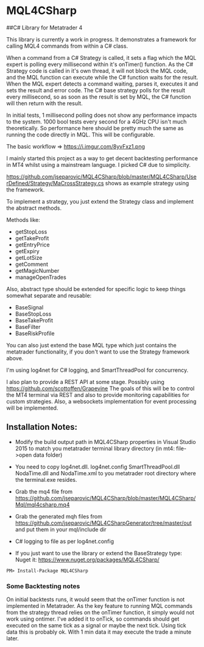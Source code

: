 # MQL4CSharp
##C# Library for Metatrader 4

This library is currently a work in progress. 
It demonstrates a framework for calling MQL4 commands from within a C# class.

When a command from a C# Strategy is called, it sets a flag which the MQL expert is polling every millisecond within it's onTimer() function. As the C# Strategy code is called in it's own thread, it will not block the MQL code, and the MQL function can execute while the C# function waits for the result. When the MQL expert detects a command waiting, parses it, executes it and sets the result and error code. The C# base strategy polls for the result every millisecond, so as soon as the result is set by MQL, the C# function will then return with the result.

In initial tests, 1 millisecond polling does not show any performance impacts to the system. 1000 bool tests every second for a 4GHz CPU isn't much theoretically. So performance here should be pretty much the same as running the code directly in MQL. This will be configurable.

The basic workflow => https://i.imgur.com/8yvFxz1.png

I mainly started this project as a way to get decent backtesting performance in MT4 whilst using a mainstream language. I picked C# due to simplicity.

https://github.com/jseparovic/MQL4CSharp/blob/master/MQL4CSharp/UserDefined/Strategy/MaCrossStrategy.cs shows as example strategy using the framework.

To implement a strategy, you just extend the Strategy class and implement the abstract methods.

Methods like:
  - getStopLoss
  - getTakeProfit
  - getEntryPrice
  - getExpiry
  - getLotSize
  - getComment
  - getMagicNumber
  - manageOpenTrades
  
Also, abstract type should be extended for specific logic to keep things somewhat separate and reusable:
  - BaseSignal
  - BaseStopLoss
  - BaseTakeProfit
  - BaseFilter
  - BaseRiskProfile

You can also just extend the base MQL type which just contains the metatrader functionality, if you don't want to use the Strategy framework above.

I'm using log4net for C# logging, and SmartThreadPool for concurrency.

I also plan to provide a REST API at some stage. Possibly using https://github.com/scottoffen/Grapevine
The goals of this will be to control the MT4 terminal via REST and also to provide monitoring capabilities for custom strategies.
Also, a websockets implementation for event processing will be implemented.


## Installation Notes:
- Modify the build output path in MQL4CSharp properties in Visual Studio 2015 to match you metatrader terminal library directory (in mt4: file->open data folder)
- You need to copy log4net.dll. log4net.config SmartThreadPool.dll NodaTime.dll and NodaTime.xml to you metatrader root directory where the terminal.exe resides.
- Grab the mq4 file from https://github.com/jseparovic/MQL4CSharp/blob/master/MQL4CSharp/Mql/mql4csharp.mq4
- Grab the generated mqh files from https://github.com/jseparovic/MQL4CSharpGenerator/tree/master/out and put them in your mql/include dir
- C# logging to file as per log4net.config
 
- If you just want to use the library or extend the BaseStrategy type: Nuget it: https://www.nuget.org/packages/MQL4CSharp/
```
PM> Install-Package MQL4CSharp
```

### Some Backtesting notes
On initial backtests runs, it would seem that the onTimer function is not implemented in Metatrader. 
As the key feature to running MQL commands from the strategy thread relies on the onTimer function, it simply would not work using ontimer.
I've added it to onTick, so commands should get executed on the same tick as a signal or maybe the next tick. Using tick data this is probably ok. With 1 min data it may execute the trade a minute later.


